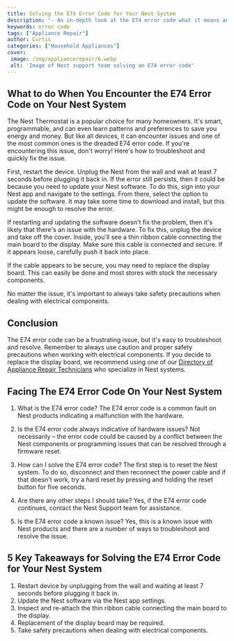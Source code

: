 ```yaml
---
title: Solving the E74 Error Code for Your Nest System
description: "- An in-depth look at the E74 error code what it means and ways to troubleshoot and repair it on your Nest system Learn the basics of home automation and get the most out of your Nest today"
keywords: error code
tags: ["Appliance Repair"]
author: Curtis
categories: ["Household Appliances"]
cover: 
 image: /img/appliancerepair/6.webp
 alt: 'Image of Nest support team solving an E74 error code'
---
```

## What to do When You Encounter the E74 Error Code on Your Nest System 

The Nest Thermostat is a popular choice for many homeowners. It's smart, programmable, and can even learn patterns and preferences to save you energy and money. But like all devices, it can encounter issues and one of the most common ones is the dreaded E74 error code. If you're encountering this issue, don't worry! Here's how to troubleshoot and quickly fix the issue.

First, restart the device. Unplug the Nest from the wall and wait at least 7 seconds before plugging it back in. If the error still persists, then it could be because you need to update your Nest software. To do this, sign into your Nest app and navigate to the settings. From there, select the option to update the software. It may take some time to download and install, but this might be enough to resolve the error.

If restarting and updating the software doesn't fix the problem, then it's likely that there's an issue with the hardware. To fix this, unplug the device and take off the cover. Inside, you'll see a thin ribbon cable connecting the main board to the display. Make sure this cable is connected and secure. If it appears loose, carefully push it back into place.

If the cable appears to be secure, you may need to replace the display board. This can easily be done and most stores with stock the necessary components.

No matter the issue, it's important to always take safety precautions when dealing with electrical components.

## Conclusion

The E74 error code can be a frustrating issue, but it's easy to troubleshoot and resolve. Remember to always use caution and proper safety precautions when working with electrical components. If you decide to replace the display board, we recommend using one of our [Directory of Appliance Repair Technicians](./pages/appliance-repair-technicians) who specialize in Nest systems.

## Facing The E74 Error Code On Your Nest System

1. What is the E74 error code?
The E74 error code is a common fault on Nest products indicating a malfunction with the hardware.

2. Is the E74 error code always indicative of hardware issues?
Not necessarily – the error code could be caused by a conflict between the Nest components or programming issues that can be resolved through a firmware reset.

3. How can I solve the E74 error code?
The first step is to reset the Nest system. To do so, disconnect and then reconnect the power cable and if that doesn't work, try a hard reset by pressing and holding the reset button for five seconds.

4. Are there any other steps I should take?
Yes, if the E74 error code continues, contact the Nest Support team for assistance.

5. Is the E74 error code a known issue?
Yes, this is a known issue with Nest products and there are a number of ways to troubleshoot and resolve the issue.

## 5 Key Takeaways for Solving the E74 Error Code for Your Nest System 
1. Restart device by unplugging from the wall and waiting at least 7 seconds before plugging it back in. 
2. Update the Nest software via the Nest app settings. 
3. Inspect and re-attach the thin ribbon cable connecting the main board to the display. 
4. Replacement of the display board may be required. 
5. Take safety precautions when dealing with electrical components.
